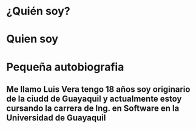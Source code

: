 # ¿Quién soy?
<html>
    <head>
        <title>Luis Alberto Vera Garcia</title> 
    </head>
<h1>Quien soy</h1>
    <body>
    <h1>Pequeña autobiografia</h1>
    <h2>Me llamo Luis Vera tengo 18 años soy originario de la ciudd de Guayaquil y actualmente estoy cursando la carrera de Ing. en Software en la Universidad de Guayaquil</h2>
    </body>
<html>
